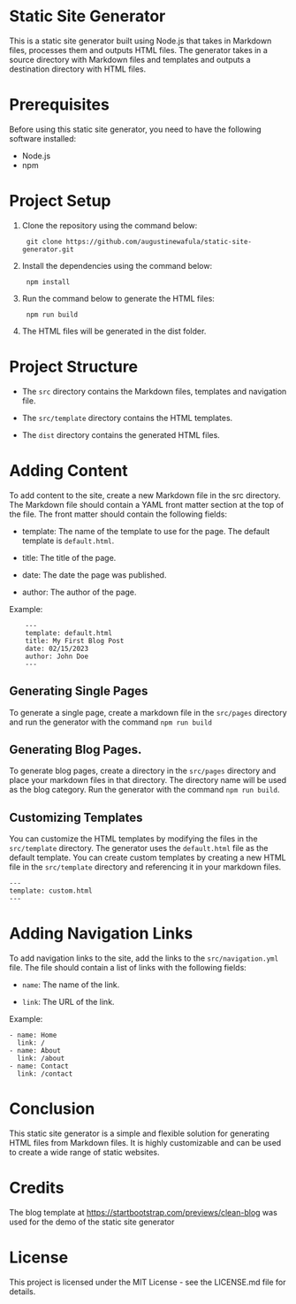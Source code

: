 # Static Site Generator
This is a static site generator built using Node.js that takes in Markdown files, processes them and outputs HTML files. The generator takes in a source directory with Markdown files and templates and outputs a destination directory with HTML files.

# Prerequisites
Before using this static site generator, you need to have the following software installed:

* Node.js
* npm

# Project Setup
1. Clone the repository using the command below:

        git clone https://github.com/augustinewafula/static-site-generator.git

2. Install the dependencies using the command below:
    
        npm install

3. Run the command below to generate the HTML files:
    
        npm run build

4. The HTML files will be generated in the dist folder.

# Project Structure
* The `src` directory contains the Markdown files, templates and navigation file.

* The `src/template` directory contains the HTML templates.

* The `dist` directory contains the generated HTML files.

# Adding Content
To add content to the site, create a new Markdown file in the src directory. The Markdown file should contain a YAML front matter section at the top of the file. The front matter should contain the following fields:

* template: The name of the template to use for the page. The default template is `default.html`.

* title: The title of the page.

* date: The date the page was published.

* author: The author of the page.

Example:

        ---
        template: default.html
        title: My First Blog Post
        date: 02/15/2023
        author: John Doe
        ---

## Generating Single Pages
To generate a single page, create a markdown file in the `src/pages` directory and run the generator with the command `npm run build`

## Generating Blog Pages.
To generate blog pages, create a directory in the `src/pages` directory and place your markdown files in that directory. The directory name will be used as the blog category. Run the generator with the command `npm run build`.

## Customizing Templates
You can customize the HTML templates by modifying the files in the `src/template` directory. The generator uses the `default.html` file as the default template. You can create custom templates by creating a new HTML file in the `src/template` directory and referencing it in your markdown files.

    ---
    template: custom.html
    ---

# Adding Navigation Links
To add navigation links to the site, add the links to the `src/navigation.yml` file. The file should contain a list of links with the following fields:

* `name`: The name of the link.

* `link`: The URL of the link.

Example:

    - name: Home
      link: /
    - name: About
      link: /about
    - name: Contact
      link: /contact

# Conclusion
This static site generator is a simple and flexible solution for generating HTML files from Markdown files. It is highly customizable and can be used to create a wide range of static websites.

# Credits

The blog template at https://startbootstrap.com/previews/clean-blog was used for the demo of the static site generator


# License
This project is licensed under the MIT License - see the LICENSE.md file for details.